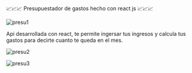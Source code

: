 📈📈📈 Presupuestador de gastos hecho con react js  📈📈📈


![presu1](https://user-images.githubusercontent.com/82051708/134431477-a70a589c-0236-45cf-8bbc-c3aa321d31bf.png)


Api desarrollada con react, te permite ingersar tus ingresos y calcula tus gastos para decirte cuanto te queda en el mes.


![presu2](https://user-images.githubusercontent.com/82051708/134431565-3bb7f65c-f464-42e4-8846-a4ec95af74bd.png)


![presu3](https://user-images.githubusercontent.com/82051708/134431585-7876a960-a5c5-4009-bbd4-5a80be484da2.png)



